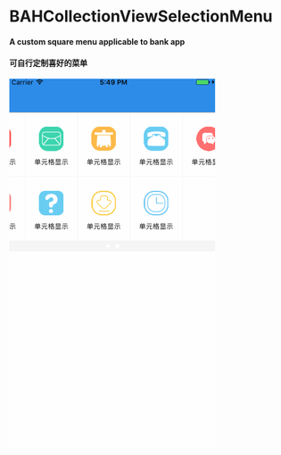 # BAHCollectionViewSelectionMenu
#### A custom square menu applicable to bank app
#### 可自行定制喜好的菜单
![image](https://github.com/BaseBBHuang/BAHCollectionViewSelectionMenu/blob/master/collectionview.gif)
